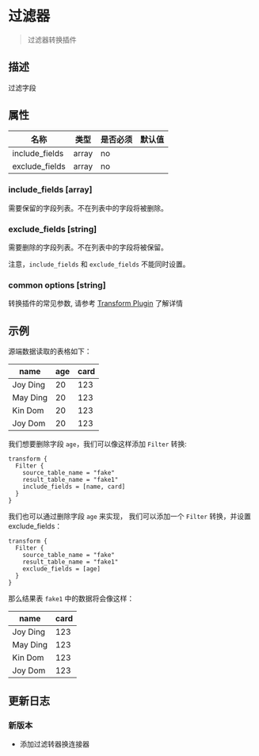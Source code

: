 # 过滤器

> 过滤器转换插件

## 描述

过滤字段

## 属性

| 名称             |  类型   | 是否必须 | 默认值  |
|----------------|-------|------|------|
| include_fields | array | no   |      |
| exclude_fields | array | no   |  |

### include_fields [array]

需要保留的字段列表。不在列表中的字段将被删除。

### exclude_fields [string]

需要删除的字段列表。不在列表中的字段将被保留。

注意，`include_fields` 和 `exclude_fields` 不能同时设置。

### common options [string]

转换插件的常见参数, 请参考  [Transform Plugin](common-options.md) 了解详情

## 示例

源端数据读取的表格如下：

|   name   | age | card |
|----------|-----|------|
| Joy Ding | 20  | 123  |
| May Ding | 20  | 123  |
| Kin Dom  | 20  | 123  |
| Joy Dom  | 20  | 123  |

我们想要删除字段 `age`，我们可以像这样添加 `Filter` 转换:

```
transform {
  Filter {
    source_table_name = "fake"
    result_table_name = "fake1"
    include_fields = [name, card]
  }
}
```

我们也可以通过删除字段 `age` 来实现， 我们可以添加一个 `Filter` 转换，并设置exclude_fields：

```
transform {
  Filter {
    source_table_name = "fake"
    result_table_name = "fake1"
    exclude_fields = [age]
  }
}
```

那么结果表 `fake1` 中的数据将会像这样：

|   name   | card |
|----------|------|
| Joy Ding | 123  |
| May Ding | 123  |
| Kin Dom  | 123  |
| Joy Dom  | 123  |

## 更新日志

### 新版本

- 添加过滤转器换连接器

